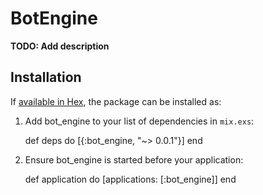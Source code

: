 # BotEngine

**TODO: Add description**

## Installation

If [available in Hex](https://hex.pm/docs/publish), the package can be installed as:

  1. Add bot_engine to your list of dependencies in `mix.exs`:

        def deps do
          [{:bot_engine, "~> 0.0.1"}]
        end

  2. Ensure bot_engine is started before your application:

        def application do
          [applications: [:bot_engine]]
        end

